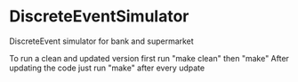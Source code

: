 # DiscreteEventSimulator
DiscreteEvent simulator for bank and supermarket

To run a clean and updated version first run "make clean" then "make"
After updating the code just run "make" after every udpate
